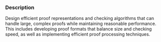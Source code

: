### Description

Design efficient proof representations and checking algorithms that can handle large, complex proofs while maintaining reasonable performance. This includes developing proof formats that balance size and checking speed, as well as implementing efficient proof processing techniques.
